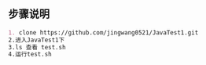 ## 步骤说明

```markdown
1. clone https://github.com/jingwang0521/JavaTest1.git
2.进入JavaTest1下
3.ls 查看 test.sh
4.运行test.sh
```
